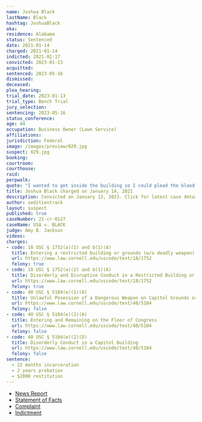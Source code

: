 ```yaml
---
name: Joshua Black
lastName: Black
hashtag: JoshuaBlack
aka:
residence: Alabama
status: Sentenced
date: 2021-01-14
charged: 2021-01-14
indicted: 2021-02-17
convicted: 2023-01-13
acquitted:
sentenced: 2023-05-16
dismissed:
deceased:
plea_hearing:
trial_date: 2023-01-13
trial_type: Bench Trial
jury_selection:
sentencing: 2023-05-16
status_conference:
age: 44
occupation: Business Owner (Lawn Service)
affiliations:
jurisdiction: Federal
image: /images/preview/029.jpg
suspect: 029.jpg
booking:
courtroom:
courthouse:
raid:
perpwalk:
quote: "I wanted to get inside the building so I could plead the blood of Jesus over it. That was my goal."
title: Joshua Black charged on January 14, 2021
description: Convicted on January 13, 2023. Click for latest case details.
author: seditiontrack
layout: suspect
published: true
caseNumber: 21-cr-0127
caseName: USA v. BLACK
judge: Amy B. Jackson
videos:
charges:
- code: 18 USC § 1752(a)(1) and b(1)(A)
  title: Entering a restricted building or grounds (w/a deadly weapon)
  url: https://www.law.cornell.edu/uscode/text/18/1752
  felony: true
- code: 18 USC § 1752(a)(2) and b(1)(A)
  title: Disorderly and Disruptive Conduct in a Restricted Building or Grounds (w/a deadly weapon)
  url: https://www.law.cornell.edu/uscode/text/18/1752
  felony: true
- code: 40 USC § 5104(e)(1)(A)
  title: Unlawful Posession of a Dangerous Weapon on Capitol Grounds or Buildings
  url: https://www.law.cornell.edu/uscode/text/40/5104
  felony: false
- code: 40 USC § 5104(e)(2)(A)
  title: Entering and Remaining on the Floor of Congress
  url: https://www.law.cornell.edu/uscode/text/40/5104
  felony: false
- code: 40 USC § 5104(e)(2)(D)
  title: Disorderly Conduct in a Capitol Building
  url: https://www.law.cornell.edu/uscode/text/40/5104
  felony: false
sentence:
  - 22 months incarceration
  - 2 years probation
  - $2000 restitution
---
```

- [News Report](https://www.wbrc.com/2021/01/14/leeds-man-charged-capitol-riot-identified-by-blood-his-cheek/)
- [Statement of Facts](https://www.justice.gov/opa/page/file/1354806/download)
- [Complaint](https://www.justice.gov/opa/page/file/1354811/download)
- [Indictment](https://storage.courtlistener.com/recap/gov.uscourts.dcd.227700/gov.uscourts.dcd.227700.59.0_1.pdf)

